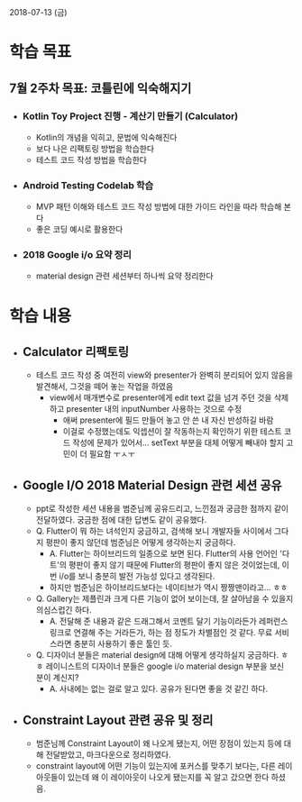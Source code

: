 2018-07-13 (금)

# 학습 목표

## 7월 2주차 목표: 코틀린에 익숙해지기

- ### Kotlin Toy Project 진행 - 계산기 만들기 (Calculator)

  - Kotlin의 개념을 익히고, 문법에 익숙해진다
  - 보다 나은 리팩토링 방법을 학습한다
  - 테스트 코드 작성 방법을 학습한다

- ### Android Testing Codelab 학습

  - MVP 패턴 이해와 테스트 코드 작성 방법에 대한 가이드 라인을 따라 학습해 본다
  - 좋은 코딩 예시로 활용한다

- ### 2018 Google i/o 요약 정리

  - material design 관련 세션부터 하나씩 요약 정리한다

# 학습 내용

- ## Calculator 리팩토링

  - 테스트 코드 작성 중 여전히 view와 presenter가 완벽히 분리되어 있지 않음을 발견해서, 그것을 떼어 놓는 작업을 하였음
    - view에서 매개변수로 presenter에게 edit text 값을 넘겨 주던 것을 삭제하고 presenter 내의 inputNumber 사용하는 것으로 수정
      - 애써 presenter에 필드 만들어 놓고 안 쓴 내 자신 반성하길 바람
      - 이걸로 수정했는데도 익셉션이 잘 작동하는지 확인하기 위한 테스트 코드 작성에 문제가 있어서... setText 부분을 대체 어떻게 빼내야 할지 고민이 더 필요함 ㅜㅅㅜ

- ## Google I/O 2018 Material Design 관련 세션 공유

  - ppt로 작성한 세션 내용을 범준님께 공유드리고, 느낀점과 궁금한 점까지 같이 전달하였다. 궁금한 점에 대한 답변도 같이 공유했다.
  - Q. Flutter이 뭐 하는 녀석인지 궁금하고, 검색해 보니 개발자들 사이에서 그다지 평판이 좋지 않던데 범준님은 어떻게 생각하는지 궁금하다.
    - A. Flutter는 하이브리드의 일종으로 보면 된다. Flutter의 사용 언어인 '다트'의 평판이 좋지 않기 때문에 Flutter의 평판이 좋지 않은 것이었는데, 이번 i/o를 보니 충분히 발전 가능성 있다고 생각된다.
    - 하지만 범준님은 하이브리드보다는 네이티브가 역시 짱짱맨이라고... ㅎㅎ
  - Q. Gallery는 제플린과 크게 다른 기능이 없어 보이는데, 잘 살아남을 수 있을지 의심스럽긴 하다.
    - A. 전달해 준 내용과 같은 드래그해서 코멘트 달기 기능이라든가 레퍼런스 링크로 연결해 주는 거라든가, 하는 점 정도가 차별점인 것 같다. 무료 서비스라면 충분히 사용하기 좋은 툴인 듯.
  - Q. 디자이너 분들은 material design에 대해 어떻게 생각하실지 궁금하다. ㅎㅎ 레이니스트의 디자이너 분들은 google i/o material design 부분을 보신 분이 계신지?
    - A. 사내에는 없는 걸로 알고 있다. 공유가 된다면 좋을 것 같긴 하다.

- ## Constraint Layout 관련 공유 및 정리

  - 범준님께 Constraint Layout이 왜 나오게 됐는지, 어떤 장점이 있는지 등에 대해 전달받았고, 마크다운으로 정리하였다.
  - constraint layout에 어떤 기능이 있는지에 포커스를 맞추기 보다는, 다른 레이아웃들이 있는데 왜 이 레이아웃이 나오게 됐는지를 꼭 알고 갔으면 한다 하셨음.

